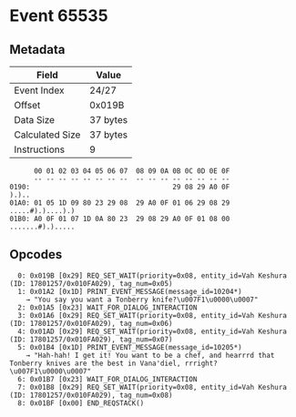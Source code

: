 # Event 65535

## Metadata

| Field           | Value    |
|-----------------|----------|
| Event Index     | 24/27    |
| Offset          | 0x019B   |
| Data Size       | 37 bytes |
| Calculated Size | 37 bytes |
| Instructions    | 9        |

```
      00 01 02 03 04 05 06 07  08 09 0A 0B 0C 0D 0E 0F
      -- -- -- -- -- -- -- --  -- -- -- -- -- -- -- --
0190:                                   29 08 29 A0 0F             ).)..
01A0: 01 05 1D 09 80 23 29 08  29 A0 0F 01 06 29 08 29  .....#).)....).)
01B0: A0 0F 01 07 1D 0A 80 23  29 08 29 A0 0F 01 08 00  .......#).).....
```

## Opcodes

```
  0: 0x019B [0x29] REQ_SET_WAIT(priority=0x08, entity_id=Vah Keshura (ID: 17801257/0x010FA029), tag_num=0x05)
  1: 0x01A2 [0x1D] PRINT_EVENT_MESSAGE(message_id=10204*)
    → "You say you want a Tonberry knife?\u007F1\u0000\u0007"
  2: 0x01A5 [0x23] WAIT_FOR_DIALOG_INTERACTION
  3: 0x01A6 [0x29] REQ_SET_WAIT(priority=0x08, entity_id=Vah Keshura (ID: 17801257/0x010FA029), tag_num=0x06)
  4: 0x01AD [0x29] REQ_SET_WAIT(priority=0x08, entity_id=Vah Keshura (ID: 17801257/0x010FA029), tag_num=0x07)
  5: 0x01B4 [0x1D] PRINT_EVENT_MESSAGE(message_id=10205*)
    → "Hah-hah! I get it! You want to be a chef, and hearrrd that Tonberry knives are the best in Vana'diel, rrright?\u007F1\u0000\u0007"
  6: 0x01B7 [0x23] WAIT_FOR_DIALOG_INTERACTION
  7: 0x01B8 [0x29] REQ_SET_WAIT(priority=0x08, entity_id=Vah Keshura (ID: 17801257/0x010FA029), tag_num=0x08)
  8: 0x01BF [0x00] END_REQSTACK()
```
